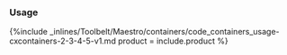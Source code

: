 <!--  usedin: [ _maestro/Toolbelt/containers-v1.md] -->


### Usage



{%include _inlines/Toolbelt/Maestro/containers/code_containers_usage-cxcontainers-2-3-4-5-v1.md  product = include.product %}




